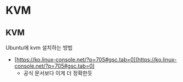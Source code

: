 # KVM

## KVM

Ubuntu에 kvm 설치하는 방법

* [https://ko.linux-console.net/?p=705#gsc.tab=0](https://ko.linux-console.net/?p=705#gsc.tab=0)
  * 공식 문서보다 이게 더 정확한듯
